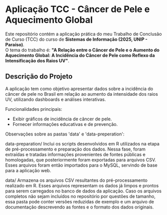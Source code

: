 # Aplicação TCC - Câncer de Pele e Aquecimento Global

Este repositório contém a aplicação prática do meu Trabalho de Conclusão de Curso (TCC) do curso de **Sistemas de Informação (2025, UNIP - Paraíso)**.  
O tema do trabalho é: **"A Relação entre o Câncer de Pele e o Aumento do Aquecimento Global: A Incidência do Câncer de Pele como Reflexo da Intensificação dos Raios UV"**.

## Descrição do Projeto
A aplicação tem como objetivo apresentar dados sobre a incidência do câncer de pele no Brasil em relação ao aumento da intensidade dos raios UV, utilizando dashboards e análises interativas.  

Funcionalidades principais:
- Exibir gráficos de incidência de câncer de pele.
- Fornecer informações educativas e de prevenção.

Observações sobre as pastas 'data' e 'data-preperation':

data-preparation/
Inclui os scripts desenvolvidos em R utilizados na etapa de pré-processamento e preparação dos dados.
Nessa fase, foram extraídas e tratadas informações provenientes de fontes públicas e homologadas, que posteriormente foram exportadas para arquivos CSV.
Esses arquivos foram então importados para o MySQL, servindo de base para a aplicação web.

data/
Armazena os arquivos CSV resultantes do pré-processamento realizado em R.
Esses arquivos representam os dados já limpos e prontos para serem carregados no banco de dados da aplicação.
Caso os arquivos completos não sejam incluídos no repositório por questões de tamanho, essa pasta pode conter versões reduzidas de exemplo e um arquivo de documentação descrevendo as fontes e o formato dos dados originais.



